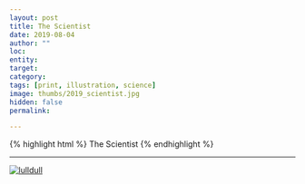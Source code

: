 ```yaml
---
layout: post
title: The Scientist
date: 2019-08-04
author: ""
loc: 
entity: 
target: 
category: 
tags: [print, illustration, science]
image: thumbs/2019_scientist.jpg
hidden: false
permalink:

---
```


{% highlight html %}
The Scientist
{% endhighlight %}

---


<div class="post_image">
	<a href="{{ site.baseurl }}/images/posts/2019_scientist/001.jpg" target="_blank">
	<img src="{{ site.baseurl }}/images/posts/2019_scientist/001.jpg" alt="lulldull"></a>
</div>


